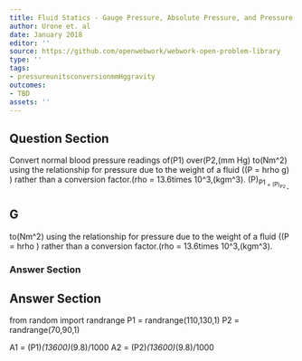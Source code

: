 ```yaml
---
title: Fluid Statics - Gauge Pressure, Absolute Pressure, and Pressure Measurement
author: Urone et. al
date: January 2018
editor: ''
source: https://github.com/openwebwork/webwork-open-problem-library
type: ''
tags:
- pressureunitsconversionmmHggravity
outcomes:
- TBD
assets: ''
---
```


## Question Section 

Convert normal blood pressure readings of(P1) over(P2,(mm Hg) to(Nm^2) using the relationship for pressure due to the weight of a fluid ((P = hrho g) )  rather than a conversion factor.(rho = 13.6times 10^3,(kgm^3).
(P)<sub>P1<sub> =
(P)<sub>P2<sub> =

## G
to(Nm^2) using the relationship for pressure due to the weight of a fluid ((P = hrho )  rather than a conversion factor.(rho = 13.6times 10^3,(kgm^3).
### Answer Section


## Answer Section

from random import randrange
P1 = randrange(110,130,1)
P2 = randrange(70,90,1)

A1 = (P1)*(13600)*(9.8)/1000
A2 = (P2)*(13600)*(9.8)/1000